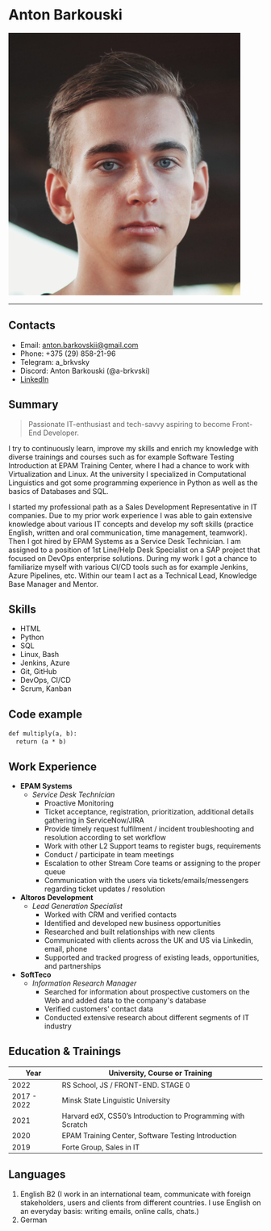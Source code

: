 # Anton Barkouski
![me](/photo/my-photo.png)

---

## Contacts 
* Email: anton.barkovskii@gmail.com
* Phone: +375 (29) 858-21-96
* Telegram: a_brkvsky
* Discord: Anton Barkouski (@a-brkvski)
* [LinkedIn](https://www.linkedin.com/in/anton-barkouski/) 

## Summary
>Passionate IT-enthusiast and tech-savvy aspiring to become Front-End Developer. 

I try to continuously learn, improve my skills and enrich my knowledge with diverse trainings and courses such as for example Software Testing Introduction at EPAM Training Center, where I had a chance to work with Virtualization and Linux. At the university I specialized in Computational Linguistics and got some programming experience in Python as well as the basics of Databases and SQL. 

I started my professional path as a Sales Development Representative in IT companies. Due to my prior work experience I was able to gain extensive knowledge about various IT concepts and develop my soft skills (practice English, written and oral communication, time management, teamwork). Then I got hired by EPAM Systems as a Service Desk Technician. I am assigned to a position of 1st Line/Help Desk Specialist on a SAP project that focused on DevOps enterprise solutions. During my work I got a chance to familiarize myself with various CI/CD tools such as for example Jenkins, Azure Pipelines, etc. Within our team I act as a Technical Lead, Knowledge Base Manager and Mentor.

## Skills
* HTML
* Python
* SQL
* Linux, Bash 
* Jenkins, Azure 
* Git, GitHub
* DevOps, CI/CD
* Scrum, Kanban 

## Code example 
```
def multiply(a, b):
  return (a * b)
```

## Work Experience 
* __EPAM Systems__
  + _Service Desk Technician_ 
    - Proactive Monitoring
    - Ticket acceptance, registration, prioritization, additional details gathering in ServiceNow/JIRA
    - Provide timely request fulfilment / incident troubleshooting and resolution according to set workflow
    - Work with other L2 Support teams to register bugs, requirements
    - Conduct / participate in team meetings 
    - Escalation to other Stream Core teams or assigning to the proper queue
    - Communication with the users via tickets/emails/messengers regarding ticket updates / resolution
* __Altoros Development__
  + _Lead Generation Specialist_ 
    - Worked with CRM and verified contacts 
    - Identified and developed new business opportunities
    - Researched and built relationships with new clients
    - Communicated with clients across the UK and US via Linkedin, email, phone 
    - Supported and tracked progress of existing leads, opportunities, and partnerships
* __SoftTeco__
  + _Information Research Manager_ 
    - Searched for information about prospective customers on the Web and added data to the company's database
    - Verified customers' contact data
    - Conducted extensive research about different segments of IT industry

## Education & Trainings 
Year       | University, Course or Training 
-----------| ------------------------------
2022       |   RS School, JS / FRONT-END. STAGE 0
2017 - 2022|   Minsk State Linguistic University
2021       |   Harvard edX, CS50’s Introduction to Programming with Scratch
2020       |   EPAM Training Center, Software Testing Introduction
2019       |   Forte Group, Sales in IT

## Languages 
1. English B2 (I work in an international team, communicate with foreign stakeholders, users and clients from different countries. I use English on an everyday basis: writing emails, online calls, chats.)
2. German 
